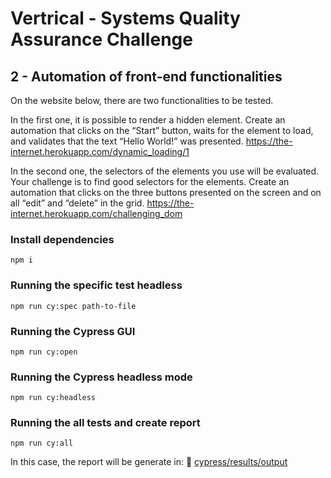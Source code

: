 # Vertrical -  Systems Quality Assurance Challenge

## 2 - Automation of front-end functionalities

On the website below, there are two functionalities to be tested.

In the first one, it is possible to render a hidden element. Create an automation that clicks on the “Start” button, waits for the element to load, and validates that the text “Hello World!” was presented. https://the-internet.herokuapp.com/dynamic_loading/1

In the second one, the selectors of the elements you use will be evaluated. Your challenge is to find good selectors for the elements. Create an automation that clicks on the three buttons presented on the screen and on all “edit” and “delete” in the grid. https://the-internet.herokuapp.com/challenging_dom

###  Install dependencies

`npm i`

### Running the specific test headless

`npm run cy:spec path-to-file`

### Running the Cypress GUI

`npm run cy:open`

### Running the Cypress headless mode
`npm run cy:headless`

### Running the all tests and create report
`npm run cy:all`

In this case, the report will be generate in: 📄 [cypress/results/output](cypress/results/output.html)

